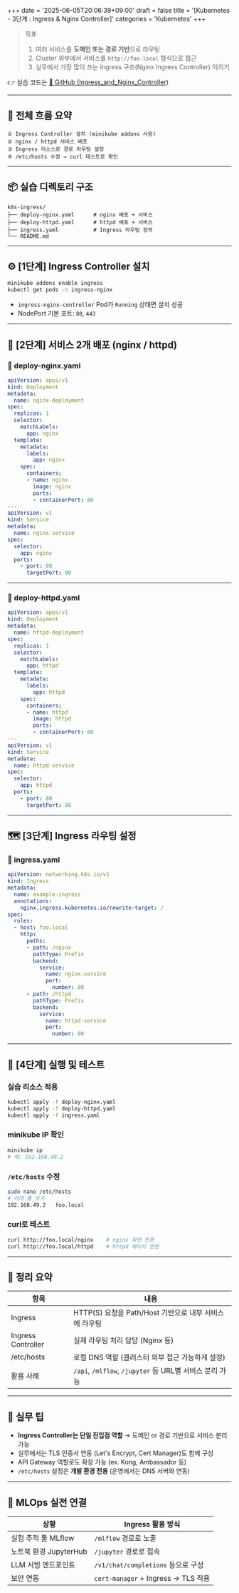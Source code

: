 +++
date = '2025-06-05T20:06:39+09:00'
draft = false
title = '[Kubernetes - 3단계 : Ingress & Nginx Controller]'
categories = 'Kubernetes'
+++

> 목표
> 
> 1. 여러 서비스를 **도메인 또는 경로 기반**으로 라우팅
> 2. Cluster 외부에서 서비스를 `http://foo.local` 형식으로 접근
> 3. 실무에서 가장 많이 쓰는 Ingress 구조(Nginx Ingress Controller) 익히기

👉 실습 코드는 [🔗 GitHub (Ingress_and_Nginx_Controller)](https://github.com/keonhoban/mlops-infra-labs/tree/main/k8s-basic/03_Ingress_and_Nginx_Controller)

---

## 🧭 전체 흐름 요약

```
① Ingress Controller 설치 (minikube addons 사용)
② nginx / httpd 서비스 배포
③ Ingress 리소스로 경로 라우팅 설정
④ /etc/hosts 수정 → curl 테스트로 확인
```

---

## 📦 실습 디렉토리 구조

```
k8s-ingress/
├── deploy-nginx.yaml      # nginx 배포 + 서비스
├── deploy-httpd.yaml      # httpd 배포 + 서비스
├── ingress.yaml           # Ingress 라우팅 정의
└── README.md
```

---

## ⚙️ [1단계] Ingress Controller 설치

```bash
minikube addons enable ingress
kubectl get pods -n ingress-nginx
```

- `ingress-nginx-controller` Pod가 `Running` 상태면 설치 성공
- NodePort 기본 포트: `80`, `443`

---

## 🧱 [2단계] 서비스 2개 배포 (nginx / httpd)

### 🔹 deploy-nginx.yaml

```yaml
apiVersion: apps/v1
kind: Deployment
metadata:
  name: nginx-deployment
spec:
  replicas: 1
  selector:
    matchLabels:
      app: nginx
  template:
    metadata:
      labels:
        app: nginx
    spec:
      containers:
      - name: nginx
        image: nginx
        ports:
        - containerPort: 80
---
apiVersion: v1
kind: Service
metadata:
  name: nginx-service
spec:
  selector:
    app: nginx
  ports:
    - port: 80
      targetPort: 80
```

---

### 🔹 deploy-httpd.yaml

```yaml
apiVersion: apps/v1
kind: Deployment
metadata:
  name: httpd-deployment
spec:
  replicas: 1
  selector:
    matchLabels:
      app: httpd
  template:
    metadata:
      labels:
        app: httpd
    spec:
      containers:
      - name: httpd
        image: httpd
        ports:
        - containerPort: 80
---
apiVersion: v1
kind: Service
metadata:
  name: httpd-service
spec:
  selector:
    app: httpd
  ports:
    - port: 80
      targetPort: 80
```

---

## 🗺️ [3단계] Ingress 라우팅 설정

### 🔹 ingress.yaml

```yaml
apiVersion: networking.k8s.io/v1
kind: Ingress
metadata:
  name: example-ingress
  annotations:
    nginx.ingress.kubernetes.io/rewrite-target: /
spec:
  rules:
  - host: foo.local
    http:
      paths:
      - path: /nginx
        pathType: Prefix
        backend:
          service:
            name: nginx-service
            port:
              number: 80
      - path: /httpd
        pathType: Prefix
        backend:
          service:
            name: httpd-service
            port:
              number: 80
```

---

## 🚀 [4단계] 실행 및 테스트

### 실습 리소스 적용

```bash
kubectl apply -f deploy-nginx.yaml
kubectl apply -f deploy-httpd.yaml
kubectl apply -f ingress.yaml
```

### minikube IP 확인

```bash
minikube ip
# 예: 192.168.49.2
```

### `/etc/hosts` 수정

```bash
sudo nano /etc/hosts
# 아래 줄 추가
192.168.49.2   foo.local
```

### curl로 테스트

```bash
curl http://foo.local/nginx    # nginx 화면 반환
curl http://foo.local/httpd    # httpd 페이지 반환
```

---

## 🎯 정리 요약

| 항목 | 내용 |
| --- | --- |
| Ingress | HTTP(S) 요청을 Path/Host 기반으로 내부 서비스에 라우팅 |
| Ingress Controller | 실제 라우팅 처리 담당 (Nginx 등) |
| /etc/hosts | 로컬 DNS 역할 (클러스터 외부 접근 가능하게 설정) |
| 활용 사례 | `/api`, `/mlflow`, `/jupyter` 등 URL별 서비스 분리 가능 |

---

## 🧩 실무 팁

- **Ingress Controller는 단일 진입점 역할** → 도메인 or 경로 기반으로 서비스 분리 가능
- 실무에서는 TLS 인증서 연동 (Let's Encrypt, Cert Manager)도 함께 구성
- API Gateway 역할로도 확장 가능 (ex. Kong, Ambassador 등)
- `/etc/hosts` 설정은 **개발 환경 전용** (운영에서는 DNS 서버와 연동)

---

## 🔧 MLOps 실전 연결

| 상황 | Ingress 활용 방식 |
| --- | --- |
| 실험 추적 툴 MLflow | `/mlflow` 경로로 노출 |
| 노트북 환경 JupyterHub | `/jupyter` 경로로 접속 |
| LLM 서빙 엔드포인트 | `/v1/chat/completions` 등으로 구성 |
| 보안 연동 | `cert-manager` + Ingress → TLS 적용 |

